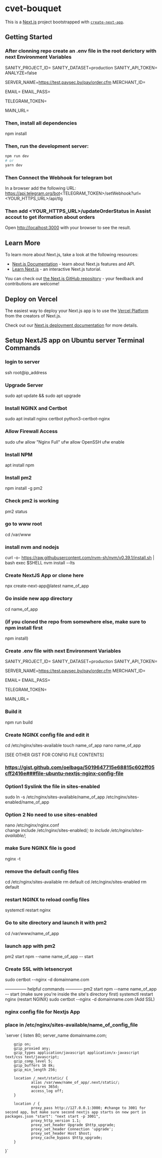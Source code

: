 # cvet-bouquet

This is a [Next.js](https://nextjs.org/) project bootstrapped with [`create-next-app`](https://github.com/vercel/next.js/tree/canary/packages/create-next-app).

## Getting Started
###  After clonning repo create an .env file in the root derictory with next Environment Variables

SANITY_PROJECT_ID=
SANITY_DATASET=production
SANITY_API_TOKEN=
ANALYZE=false

<!-- credentials for Assist -->
<!-- SERVER_NAME=https://test.paysec.by/pay/order.cfm -->
SERVER_NAME=https://test.paysec.by/pay/order.cfm
MERCHANT_ID=

<!-- email to receve information about orders -->
EMAIL=
EMAIL_PASS=

TELEGRAM_TOKEN=

<!-- base site url for -->
MAIN_URL=

### Then, install all dependencies
npm install


### Then, run the development server:

```bash
npm run dev
# or
yarn dev
```
### Then Connect the Webhook for telegram bot
In a browser add the following URL:
https://api.telegram.org/bot<TELEGRAM_TOKEN>/setWebhook?url=<YOUR_HTTPS_URL>/api/tlg

### Then add <YOUR_HTTPS_URL>/updateOrderStatus  in Assist accout to get iformation about orders 


Open [http://localhost:3000](http://localhost:3000) with your browser to see the result.


## Learn More

To learn more about Next.js, take a look at the following resources:

- [Next.js Documentation](https://nextjs.org/docs) - learn about Next.js features and API.
- [Learn Next.js](https://nextjs.org/learn) - an interactive Next.js tutorial.

You can check out [the Next.js GitHub repository](https://github.com/vercel/next.js/) - your feedback and contributions are welcome!

## Deploy on Vercel

The easiest way to deploy your Next.js app is to use the [Vercel Platform](https://vercel.com/new?utm_medium=default-template&filter=next.js&utm_source=create-next-app&utm_campaign=create-next-app-readme) from the creators of Next.js.

Check out our [Next.js deployment documentation](https://nextjs.org/docs/deployment) for more details.

## Setup NextJS app on Ubuntu server Terminal Commands

### login to server
ssh root@ip_address

### Upgrade Server
sudo apt update && sudo apt upgrade

### Install NGINX and Certbot
sudo apt install nginx certbot python3-certbot-nginx

### Allow Firewall Access
sudo ufw allow "Nginx Full"
ufw allow OpenSSH
ufw enable

### Install NPM
apt install npm

### Install pm2
npm install -g pm2

### Check pm2 is working
pm2 status

### go to www root
cd /var/www

### install nvm and nodejs
curl -o- https://raw.githubusercontent.com/nvm-sh/nvm/v0.39.1/install.sh | bash
exec $SHELL
nvm install --lts

### Create NextJS App or clone here
npx create-next-app@latest name_of_app

### Go inside new app directory
cd name_of_app

### (if you cloned the repo from somewhere else, make sure to npm install first
npm install)

### Create .env file with next Environment Variables

SANITY_PROJECT_ID=
SANITY_DATASET=production
SANITY_API_TOKEN=

<!-- credentials for Assist -->
<!-- SERVER_NAME=https://test.paysec.by/pay/order.cfm -->
SERVER_NAME=https://test.paysec.by/pay/order.cfm
MERCHANT_ID=

<!-- email to receve information about orders -->
EMAIL=
EMAIL_PASS=

TELEGRAM_TOKEN=

<!-- base site url for -->
MAIN_URL=


### Build it
npm run build

### Create NGINX config file and edit it
cd /etc/nginx/sites-available
touch name_of_app
nano name_of_app

[SEE OTHER GIST FOR CONFIG FILE CONTENTS] 
### https://gist.github.com/oelbaga/5019647715e68815c602ff05cff2416e###file-ubuntu-nextjs-nginx-config-file

### Option1 Syslink the file in sites-enabled
sudo ln -s /etc/nginx/sites-available/name_of_app /etc/nginx/sites-enabled/name_of_app

### Option 2 No need to use sites-enabled
nano /etc/nginx/nginx.conf  
change  include /etc/nginx/sites-enabled/*; to  include /etc/nginx/sites-available/*;

### make Sure NGINX file is good
nginx -t

### remove the default config files
cd /etc/nginx/sites-available
rm default
cd /etc/nginx/sites-enabled
rm default

### restart NGINX to reload config files
systemctl restart nginx

### Go to site directory and launch it with pm2
cd /var/www/name_of_app

### launch app with pm2
pm2 start npm --name name_of_app -- start

### Create SSL with letsencryot
sudo certbot --nginx -d domainname.com



————— helpful commands ————
pm2 start npm --name name_of_app -- start  (make sure you're inside the site's directory first)
systemctl restart nginx (restart NGINX)
sudo certbot --nginx -d domainname.com (Add SSL)


### nginx config file for Nextjs App
### place in /etc/nginx/sites-available/name_of_config_file
`server {
        listen 80;
        server_name domainname.com;

        gzip on;
        gzip_proxied any;
        gzip_types application/javascript application/x-javascript text/css text/javascript;
        gzip_comp_level 5;
        gzip_buffers 16 8k;
        gzip_min_length 256;

        location /_next/static/ {
                alias /var/www/name_of_app/.next/static/;
                expires 365d;
                access_log off;
        }

        location / {
                proxy_pass http://127.0.0.1:3000; #change to 3001 for second app, but make sure second nextjs app starts on new port in packages.json "start": "next start -p 3001",
                proxy_http_version 1.1;
                proxy_set_header Upgrade $http_upgrade;
                proxy_set_header Connection 'upgrade';
                proxy_set_header Host $host;
                proxy_cache_bypass $http_upgrade;
        }
}`








